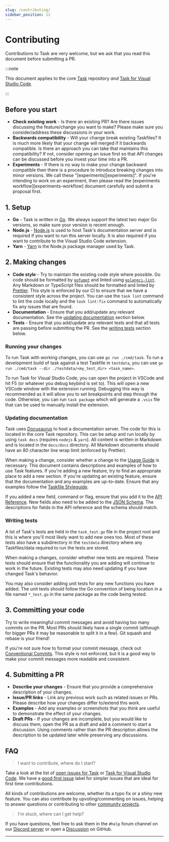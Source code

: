 ```yaml
---
slug: /contributing/
sidebar_position: 11
---
```


# Contributing

Contributions to Task are very welcome, but we ask that you read this document before submitting a PR.

:::note

This document applies to the core [Task][task] repository _and_ [Task for Visual Studio Code][vscode-task].

:::

## Before you start

- **Check existing work** - Is there an existing PR? Are there issues discussing the feature/change you want to make? Please make sure you consider/address these discussions in your work.
- **Backwards compatibility** - Will your change break existing Taskfiles? It is much more likely that your change will merged if it backwards compatible. Is there an approach you can take that maintains this compatibility? If not, consider opening an issue first so that API changes can be discussed before you invest your time into a PR.
- **Experiments** - If there is no way to make your change backward compatible then there is a procedure to introduce breaking changes into minor versions. We call these "\[experiments\]\[experiments\]". If you're intending to work on an experiment, then please read the \[experiments workflow\]\[experiments-workflow\] document carefully and submit a proposal first.

## 1. Setup

- **Go** - Task is written in [Go][go]. We always support the latest two major Go versions, so make sure your version is recent enough.
- **Node.js** - [Node.js][nodejs] is used to host Task's documentation server and is required if you want to run this server locally. It is also required if you want to contribute to the Visual Studio Code extension.
- **Yarn** - [Yarn][yarn] is the Node.js package manager used by Task.

## 2. Making changes

- **Code style** - Try to maintain the existing code style where possible. Go code should be formatted by [`gofumpt`][gofumpt] and linted using [`golangci-lint`][golangci-lint]. Any Markdown or TypeScript files should be formatted and linted by [Prettier][prettier]. This style is enforced by our CI to ensure that we have a consistent style across the project. You can use the `task lint` command to lint the code locally and the `task lint:fix` command to automatically fix any issues that are found.
- **Documentation** - Ensure that you add/update any relevant documentation. See the [updating documentation](#updating-documentation) section below.
- **Tests** - Ensure that you add/update any relevant tests and that all tests are passing before submitting the PR. See the [writing tests](#writing-tests) section below.

### Running your changes

To run Task with working changes, you can use `go run ./cmd/task`. To run a development build of task against a test Taskfile in `testdata`, you can use `go run ./cmd/task --dir ./testdata/<my_test_dir> <task_name>`.

To run Task for Visual Studio Code, you can open the project in VSCode and hit F5 (or whatever you debug keybind is set to). This will open a new VSCode window with the extension running. Debugging this way is recommended as it will allow you to set breakpoints and step through the code. Otherwise, you can run `task package` which will generate a `.vsix` file that can be used to manually install the extension.

### Updating documentation

Task uses [Docusaurus][docusaurus] to host a documentation server. The code for this is located in the core Task repository. This can be setup and run locally by using `task docs` (requires `nodejs` & `yarn`). All content is written in Markdown and is located in the `docs/docs` directory. All Markdown documents should have an 80 character line wrap limit (enforced by Prettier).

When making a change, consider whether a change to the [Usage Guide](./usage.md) is necessary. This document contains descriptions and examples of how to use Task features. If you're adding a new feature, try to find an appropriate place to add a new section. If you're updating an existing feature, ensure that the documentation and any examples are up-to-date. Ensure that any examples follow the [Taskfile Styleguide](./styleguide.md).

If you added a new field, command or flag, ensure that you add it to the [API Reference](./api_reference.md). New fields also need to be added to the [JSON Schema][json-schema]. The descriptions for fields in the API reference and the schema should match.

### Writing tests

A lot of Task's tests are held in the `task_test.go` file in the project root and this is where you'll most likely want to add new ones too. Most of these tests also have a subdirectory in the `testdata` directory where any Taskfiles/data required to run the tests are stored.

When making a changes, consider whether new tests are required. These tests should ensure that the functionality you are adding will continue to work in the future. Existing tests may also need updating if you have changed Task's behavior.

You may also consider adding unit tests for any new functions you have added. The unit tests should follow the Go convention of being location in a file named `*_test.go` in the same package as the code being tested.

## 3. Committing your code

Try to write meaningful commit messages and avoid having too many commits on the PR. Most PRs should likely have a single commit (although for bigger PRs it may be reasonable to split it in a few). Git squash and rebase is your friend!

If you're not sure how to format your commit message, check out [Conventional Commits][conventional-commits]. This style is not enforced, but it is a good way to make your commit messages more readable and consistent.

## 4. Submitting a PR

- **Describe your changes** - Ensure that you provide a comprehensive description of your changes.
- **Issue/PR links** - Link any previous work such as related issues or PRs. Please describe how your changes differ to/extend this work.
- **Examples** - Add any examples or screenshots that you think are useful to demonstrate the effect of your changes.
- **Draft PRs** - If your changes are incomplete, but you would like to discuss them, open the PR as a draft and add a comment to start a discussion. Using comments rather than the PR description allows the description to be updated later while preserving any discussions.

## FAQ

> I want to contribute, where do I start?

Take a look at the list of [open issues for Task][task-open-issues] or [Task for Visual Studio Code][vscode-task-open-issues]. We have a [good first issue][good-first-issue] label for simpler issues that are ideal for first time contributions.

All kinds of contributions are welcome, whether its a typo fix or a shiny new feature. You can also contribute by upvoting/commenting on issues, helping to answer questions or contributing to other [community projects](./community.md).

> I'm stuck, where can I get help?

If you have questions, feel free to ask them in the `#help` forum channel on our [Discord server][discord-server] or open a [Discussion][discussion] on GitHub.

---

<!-- prettier-ignore-start -->

<!-- prettier-ignore-end -->
[task]: https://github.com/go-task/task
[vscode-task]: https://github.com/go-task/vscode-task
[go]: https://go.dev
[gofumpt]: https://github.com/mvdan/gofumpt
[golangci-lint]: https://golangci-lint.run
[prettier]: https://prettier.io
[nodejs]: https://nodejs.org/en/
[yarn]: https://yarnpkg.com/
[docusaurus]: https://docusaurus.io
[json-schema]: https://github.com/go-task/task/blob/main/docs/static/schema.json
[task-open-issues]: https://github.com/go-task/task/issues
[vscode-task-open-issues]: https://github.com/go-task/vscode-task/issues
[good-first-issue]: https://github.com/go-task/task/issues?q=is%3Aissue+is%3Aopen+label%3A%22good+first+issue%22
[discord-server]: https://discord.gg/6TY36E39UK
[discussion]: https://github.com/go-task/task/discussions
[conventional-commits]: https://www.conventionalcommits.org
